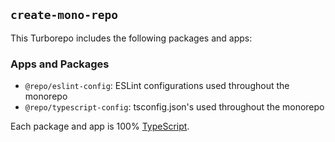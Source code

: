 ## `create-mono-repo`

This Turborepo includes the following packages and apps:

### Apps and Packages

-   `@repo/eslint-config`: ESLint configurations used throughout the monorepo
-   `@repo/typescript-config`: tsconfig.json's used throughout the monorepo

Each package and app is 100% [TypeScript](https://www.typescriptlang.org/).
